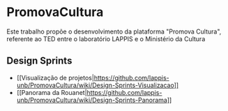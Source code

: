 # PromovaCultura

Este trabalho propõe o desenvolvimento da plataforma "Promova Cultura", referente ao TED entre o 
laboratório LAPPIS e o Ministério da Cultura

## Design Sprints

* [[Visualização de projetos|https://github.com/lappis-unb/PromovaCultura/wiki/Design-Sprints-Visualizacao]]
* [[Panorama da Rouanet|https://github.com/lappis-unb/PromovaCultura/wiki/Design-Sprints-Panorama]]

